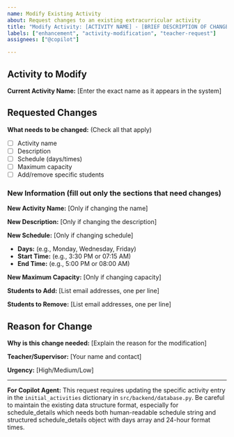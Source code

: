 ```yaml
---
name: Modify Existing Activity
about: Request changes to an existing extracurricular activity
title: "Modify Activity: [ACTIVITY NAME] - [BRIEF DESCRIPTION OF CHANGE]"
labels: ["enhancement", "activity-modification", "teacher-request"]
assignees: ["@copilot"]

---
```


## Activity to Modify

**Current Activity Name:** [Enter the exact name as it appears in the system]

## Requested Changes

**What needs to be changed:** (Check all that apply)
- [ ] Activity name
- [ ] Description
- [ ] Schedule (days/times)
- [ ] Maximum capacity
- [ ] Add/remove specific students

### New Information (fill out only the sections that need changes)

**New Activity Name:** [Only if changing the name]

**New Description:** [Only if changing the description]

**New Schedule:** [Only if changing schedule]
- **Days:** (e.g., Monday, Wednesday, Friday)
- **Start Time:** (e.g., 3:30 PM or 07:15 AM)
- **End Time:** (e.g., 5:00 PM or 08:00 AM)

**New Maximum Capacity:** [Only if changing capacity]

**Students to Add:** [List email addresses, one per line]

**Students to Remove:** [List email addresses, one per line]

## Reason for Change

**Why is this change needed:** [Explain the reason for the modification]

**Teacher/Supervisor:** [Your name and contact]

**Urgency:** [High/Medium/Low]

---

**For Copilot Agent:** This request requires updating the specific activity entry in the `initial_activities` dictionary in `src/backend/database.py`. Be careful to maintain the existing data structure format, especially for schedule_details which needs both human-readable schedule string and structured schedule_details object with days array and 24-hour format times.